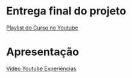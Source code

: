 # Entrega final do projeto

[Playlist do Curso no Youtube](https://www.youtube.com/playlist?list=PL2doAa8BhMTmIP-VDNSkQsQnr5E9sZhSH)



# Apresentação

 [Vídeo Youtube Experiências](https://www.youtube.com/watch?v=UqoMgGlDKP8)
